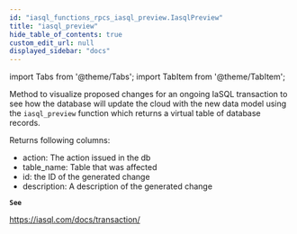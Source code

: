 ```yaml
---
id: "iasql_functions_rpcs_iasql_preview.IasqlPreview"
title: "iasql_preview"
hide_table_of_contents: true
custom_edit_url: null
displayed_sidebar: "docs"
---
```


import Tabs from '@theme/Tabs';
import TabItem from '@theme/TabItem';

Method to visualize proposed changes for an ongoing IaSQL transaction to see how the database will update
the cloud with the new data model using the `iasql_preview` function which returns a virtual table of database records.

Returns following columns:
- action: The action issued in the db
- table_name: Table that was affected
- id: the ID of the generated change
- description: A description of the generated change

**`See`**

https://iasql.com/docs/transaction/
